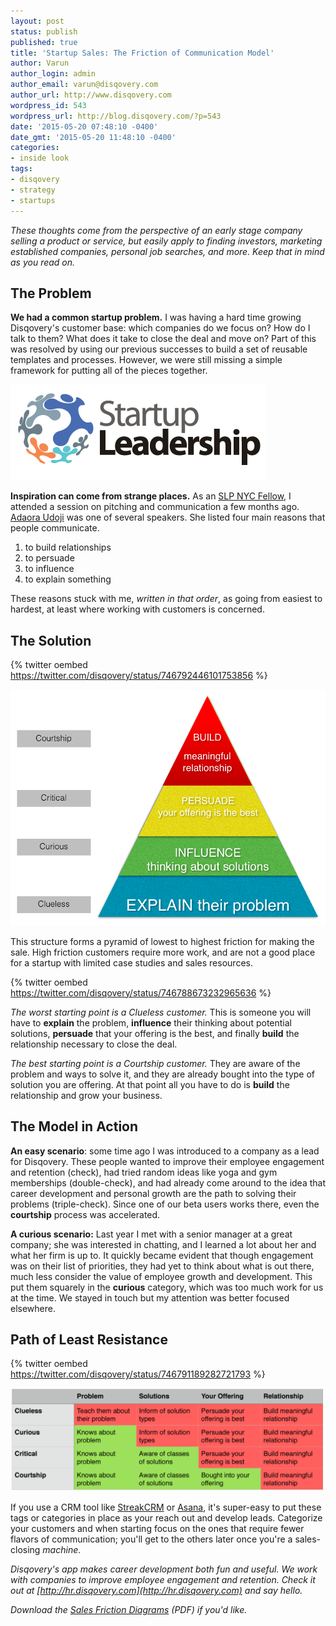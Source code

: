 ```yaml
---
layout: post
status: publish
published: true
title: 'Startup Sales: The Friction of Communication Model'
author: Varun
author_login: admin
author_email: varun@disqovery.com
author_url: http://www.disqovery.com
wordpress_id: 543
wordpress_url: http://blog.disqovery.com/?p=543
date: '2015-05-20 07:48:10 -0400'
date_gmt: '2015-05-20 11:48:10 -0400'
categories:
- inside look
tags:
- disqovery
- strategy
- startups
---
```

_These thoughts come from the perspective of an early stage company selling a product or service, but easily apply to finding investors, marketing established companies, personal job searches, and more. Keep that in mind as you read on._

## The Problem

**We had a common startup problem.** I was having a hard time growing Disqovery's customer base: which companies do we focus on? How do I talk to them? What does it take to close the deal and move on? Part of this was resolved by using our previous successes to build a set of reusable templates and processes. However, we were still missing a simple framework for putting all of the pieces together.

![logo](/images/2015/05/logo.png)

**Inspiration can come from strange places.** As an [SLP NYC Fellow](http://www.startupleadership.com), I attended a session on pitching and communication a few months ago. [Adaora Udoji](http://www.adaoraudoji.com) was one of several speakers. She listed four main reasons that people communicate.

1.  to build relationships
2.  to persuade
3.  to influence
4.  to explain something

These reasons stuck with me, _written in that order_, as going from easiest to hardest, at least where working with customers is concerned.

## The Solution

{% twitter oembed https://twitter.com/disqovery/status/746792446101753856 %}

[![Pyramid of sales friction](/images/2015/05/Screenshot-2015-05-19-16.52.58.png)](/images/2015/05/Screenshot-2015-05-19-16.52.58.png)

This structure forms a pyramid of lowest to highest friction for making the sale. High friction customers require more work, and are not a good place for a startup with limited case studies and sales resources.

{% twitter oembed https://twitter.com/disqovery/status/746788673232965636 %}

_The worst starting point is a Clueless customer._ This is someone you will have to **explain** the problem, **influence** their thinking about potential solutions, **persuade** that your offering is the best, and finally **build** the relationship necessary to close the deal.

_The best starting point is a Courtship customer._ They are aware of the problem and ways to solve it, and they are already bought into the type of solution you are offering. At that point all you have to do is **build** the relationship and grow your business.

## The Model in Action

**An easy scenario**: some time ago I was introduced to a company as a lead for Disqovery. These people wanted to improve their employee engagement and retention (check), had tried random ideas like yoga and gym memberships (double-check), and had already come around to the idea that career development and personal growth are the path to solving their problems (triple-check). Since one of our beta users works there, even the **courtship** process was accelerated.

**A curious scenario:** Last year I met with a senior manager at a great company; she was interested in chatting, and I learned a lot about her and what her firm is up to. It quickly became evident that though engagement was on their list of priorities, they had yet to think about what is out there, much less consider the value of employee growth and development. This put them squarely in the **curious** category, which was too much work for us at the time. We stayed in touch but my attention was better focused elsewhere.

## Path of Least Resistance

{% twitter oembed https://twitter.com/disqovery/status/746791189282721793 %}

![Table 1](/images/2015/05/Table-1-1024x335.png)

If you use a CRM tool like [StreakCRM](https://www.streak.com/deal-flow-management-inside-gmail) or [Asana](https://asana.com), it's super-easy to put these tags or categories in place as your reach out and develop leads. Categorize your customers and when starting focus on the ones that require fewer flavors of communication; you'll get to the others later once you're a sales-closing _machine_.

_Disqovery's app makes career development both fun and useful. We work with companies to improve employee engagement and retention. Check it out at [http://hr.disqovery.com](http://hr.disqovery.com) and say hello._

_Download the [Sales Friction Diagrams](/images/2015/05/Sales_Friction_Diagrams.pdf) (PDF) if you'd like._
